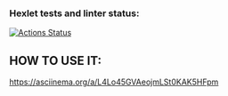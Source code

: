 ### Hexlet tests and linter status:
[![Actions Status](https://github.com/MarieTask/java-project-71/workflows/hexlet-check/badge.svg)](https://github.com/MarieTask/java-project-71/actions)

## HOW TO USE IT:
https://asciinema.org/a/L4Lo45GVAeojmLSt0KAK5HFpm
